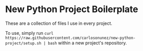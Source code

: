# New Python Project Boilerplate

These are a collection of files I use in every project.

To use, simply run `curl https://raw.githubusercontent.com/carlosonunez/new-python-project/setup.sh | bash`
within a new project's repository.
